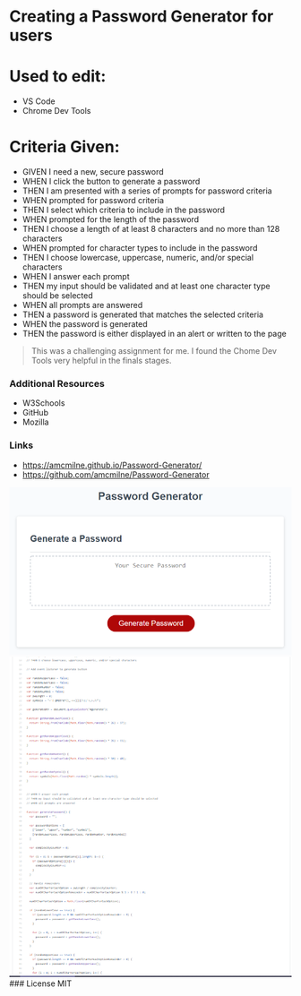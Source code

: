 # Creating a Password Generator for users


# Used to edit: 

  - VS Code
  - Chrome Dev Tools

# Criteria Given: 

- GIVEN I need a new, secure password
- WHEN I click the button to generate a password
- THEN I am presented with a series of prompts for password criteria
- WHEN prompted for password criteria
- THEN I select which criteria to include in the password
- WHEN prompted for the length of the password
- THEN I choose a length of at least 8 characters and no more than 128 characters
- WHEN prompted for character types to include in the password
- THEN I choose lowercase, uppercase, numeric, and/or special characters
- WHEN I answer each prompt
- THEN my input should be validated and at least one character type should be selected
- WHEN all prompts are answered
- THEN a password is generated that matches the selected criteria
- WHEN the password is generated
- THEN the password is either displayed in an alert or written to the page

> This was a challenging assignment for me.  I found the Chome Dev Tools very helpful in the finals stages.

### Additional Resources
- W3Schools
- GitHub
- Mozilla


### Links
- https://amcmilne.github.io/Password-Generator/
- https://github.com/amcmilne/Password-Generator
<img src= /images/03-javascript-homework-demo.png>
<img src= /images\scriptcodescreenshot.png>
### License
MIT